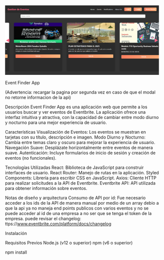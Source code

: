 ![](https://github.com/Sickcop/technical-test/blob/master/Screenshot%202024-06-14%20124533.png)


Event Finder App

(Advertencia: recargar la pagina por segunda vez en caso de que el modal no retorne informacion de la api)

Descripción
Event Finder App es una aplicación web que permite a los usuarios buscar y ver eventos de Eventbrite. La aplicación ofrece una interfaz intuitiva y atractiva, con la capacidad de cambiar entre modo diurno y nocturno para una mejor experiencia de usuario.

Características
Visualización de Eventos: Los eventos se muestran en tarjetas con su título, descripción e imagen.
Modo Diurno y Nocturno: Cambia entre temas claro y oscuro para mejorar la experiencia de usuario.
Navegación Suave: Desplázate horizontalmente entre eventos de manera suave.
Autenticación: Incluye formularios de inicio de sesión y creación de eventos (no funcionales).

Tecnologías Utilizadas
React: Biblioteca de JavaScript para construir interfaces de usuario.
React Router: Manejo de rutas en la aplicación.
Styled Components: Librería para escribir CSS en JavaScript.
Axios: Cliente HTTP para realizar solicitudes a la API de Eventbrite.
Eventbrite API: API utilizada para obtener información sobre eventos.

Notas de diseño y arquitectura
Consumo de API por id: Fue necesario acceder a los ids de la API de manera manual por medio de un array debio a que la api ya no maneja end points publicos con varios eventos y no se puede acceder al id de una empresa a no ser que se tenga el token de la empresa. puede revisar el changelog: ttps://www.eventbrite.com/platform/docs/changelog

Instalación

Requisitos Previos
Node.js (v12 o superior)
npm (v6 o superior)

npm install